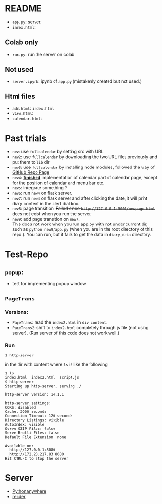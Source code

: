 # README

- `app.py`: server.
- `index.html`:

## Colab only
- `run.py`: run the server on colab

## Not used
- `server.ipynb`: ipynb of `app.py` (mistakenly created but not used.)

## Html files
- `add.html`: `index.html`
- `view.html`: 
- `calendar.html`: 


# Past trials
- `new`: use `fullcalendar` by setting src with URL  
- `new2`: use `fullcalendar` by downloading the two URL files previously and put them to `lib` dir  
- `new3`: use `fullcalendar` by installing node modules, followed the way of [GitHub Repo Page](https://github.com/fullcalendar/fullcalendar)  
- `new4`: <u>__finished__</u> implementation of calendar part of calendar page, except for the position of calendar and menu bar etc.
- `new5`: integrate something ?  
- `new6`: run `new4` on flask server.  
- `new7`: run `new4` on flask server and after clicking the date, it will print diary content in the alert dial box.  
- `new8`: page transition. ~~Failed since `http://127.0.0.1:5000/newpage.html` does not exist when you run the server.~~
- `new9`: add page transition on `new7`.  
This does not work when you run app.py with not under current dir, such as `python new9/app.py` (when you are in the root directory of this repo.). You can run, but it fails to get the data in `diary_data` directory.

# Test-Repo
## `popup`:
- test for implementing popup window

## `PageTrans`
### Versions:
- `PageTrans`: read the `index2.html` in `div content`.
- `PageTrans2`: shift to `index2.html` completely through js file (not using server). (Run server of this code does not work well.)

### Run 
```shell
$ http-server
```
in the dir with content where `ls` is like the following:

```
$ ls
index.html  index2.html  script.js
$ http-server
Starting up http-server, serving ./

http-server version: 14.1.1

http-server settings:
CORS: disabled
Cache: 3600 seconds
Connection Timeout: 120 seconds
Directory Listings: visible
AutoIndex: visible
Serve GZIP Files: false
Serve Brotli Files: false
Default File Extension: none

Available on:
  http://127.0.0.1:8080
  http://172.28.217.83:8080
Hit CTRL-C to stop the server
```

# Server
- [Pythonanywhere](https://qiita.com/probabilityhill/items/678f77dc96ccad47c401)
- [render](https://qiita.com/kakiuchis/items/0225664568ece7b7b08b)